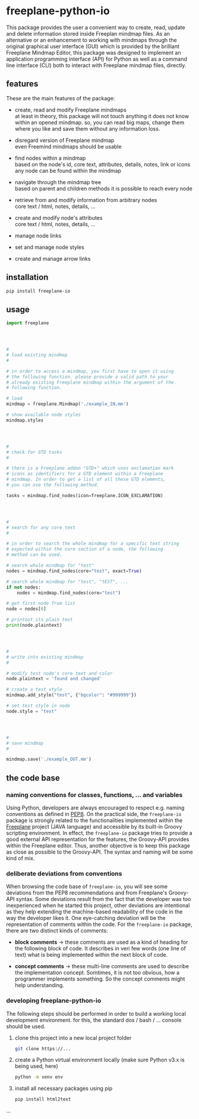 # freeplane-python-io

This package provides the user a convenient way to create, read, update and
delete information stored inside Freeplan mindmap files. As an alternative or
an enhancement to working with mindmaps through the original graphical user
interface (GUI) which is provided by the brilliant Freeplane Mindmap Editor,
this package was designed to implement an application programming interface
(API) for Python as well as a command line interface (CLI) both to interact
with Freeplane mindmap files, directly.

## features

These are the main features of the package:

- create, read and modify Freeplane mindmaps<br>at least in theory, this package
  will not touch anything it does not know within an opened mindmap. so, you
  can read big maps, change them where you like and save them without any
  information loss.

- disregard version of Freeplane mindmap<br>even Freemind mindmaps should be
  usable

- find nodes within a mindmap<br>based on the node's id, core text, attributes,
  details, notes, link or icons any node can be found within the mindmap

- navigate through the mindmap tree<br>based on parent and children methods it
  is possible to reach every node

- retrieve from and modify information from arbitrary nodes<br>core text / html, notes,
  details, ...

- create and modify node's attributes<br>core text / html, notes, details, ...

- manage node links

- set and manage node styles

- create and manage arrow links

## installation

```bash
pip install freeplane-io
```

## usage

```python
import freeplane




#
# load existing mindmap
#

# in order to access a mindmap, you first have to open it using
# the following function. please provide a valid path to your
# already existing Freeplane mindmap within the argument of the
# following function.

# load
mindmap = freeplane.Mindmap('./example_IN.mm')

# show available node styles
mindmap.styles




#
# check for GTD tasks
#

# there is a Freeplane addon "GTD+" which uses exclamation mark
# icons as identifiers for a GTD element within a Freeplane
# mindmap. In order to get a list of all these GTD elements,
# you can use the following method.

tasks = mindmap.find_nodes(icon=freeplane.ICON_EXCLAMATION)




#
# search for any core text
#

# in order to search the whole mindmap for a specific text string
# expected within the core section of a node, the following
# method can be used.

# search whole mindmap for "test"
nodes = mindmap.find_nodes(core="test", exact=True)

# search whole mindmap for "test", "tEST", ...
if not nodes:
    nodes = mindmap.find_nodes(core="test")

# get first node from list
node = nodes[0]

# printout its plain text
print(node.plaintext)




#
# write into existing mindmap
#

# modify test node's core text and color
node.plaintext = 'found and changed'

# create a test style
mindmap.add_style("test", {"bgcolor": "#999999"})

# set test style in node
node.style = "test"




#
# save mindmap
#

mindmap.save('./example_OUT.mm')
```

## the code base

### naming conventions for classes, functions, ... and variables

Using Python, developers are always encouraged to respect e.g. naming
conventions as defined in [PEP8](https://peps.python.org/pep-0008/). On the
practical side, the `freeplane-io` package is strongly related to the
functionalities implemented within the [Freeplane](https://freeplane.org/)
project (JAVA language) and accessible by its built-in Groovy scripting
environment. In effect, the `freeplane-io` package tries to provide a good
external API representation for the features, the Groovy-API provides within
the Freeplane editor. Thus, another objective is to keep this package as close
as possible to the Groovy-API. The syntax and naming will be some kind of mix.

### deliberate deviations from conventions

When browsing the code base of `freeplane-io`, you will see some deviations from
the PEP8 recommendations and from Freeplane's Groovy-API syntax. Some deviations result from the fact that the
developer was too inexperienced when he started this project, other deviations
are intentional as they help extending the machine-based readability of the
code in the way the developer likes it. One eye-catching deviation will be the representation of comments within the code. For the `freeplane-io` package, there are two distinct kinds of comments:

- **block comments** -> these comments are used as a kind of heading for the following block of code. It describes in veri few words (one line of text) what is being implemented within the next block of code.

- **concept comments** -> these multi-line comments are used to describe the implementation concept. Somtimes, it is not too obvious, how a programmer implements something. So the concept comments might help understanding.


### developing freeplane-python-io

The following steps should be performed in order to build a working local
development environment. for this, the standard dos / bash / ... console should be used.

1. clone this project into a new local project folder
   ```bash
   git clone https://...
   ```

2. create a Python virtual environment locally (make sure Python v3.x is being used, here)
   ```bash
   python -m venv env
   ```

3. install all necessary packages using pip
    ```bash
   pip install html2text

   ```

...

